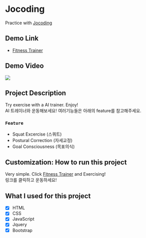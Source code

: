 # Jocoding
 Practice with [Jocoding](https://www.youtube.com/channel/UCQNE2JmbasNYbjGAcuBiRRg)

## Demo Link

- [Fitness Trainer](https://my-pose-model.netlify.app/)

## Demo Video

![](Fitness-Trainer_demo.gif)

## Project Description 

Try exercise with a AI trainer. Enjoy!  
AI 트레이너와 운동해보세요! 여러기능들은 아래의 feature를 참고해주세요.

### `Feature`

- Squat Excercise (스쿼트)
- Postural Correction (자세교정)
- Goal Consciousness (목표의식)

## Customization: How to run this project

Very simple. Click [Fitness Trainer](https://my-pose-model.netlify.app/) and Exercising!  
링크를 클릭하고 운동하세요! 

## What I used for this project 

- [X] HTML
- [X] CSS
- [X] JavaScript
- [X] Jquery
- [X] Bootstrap
